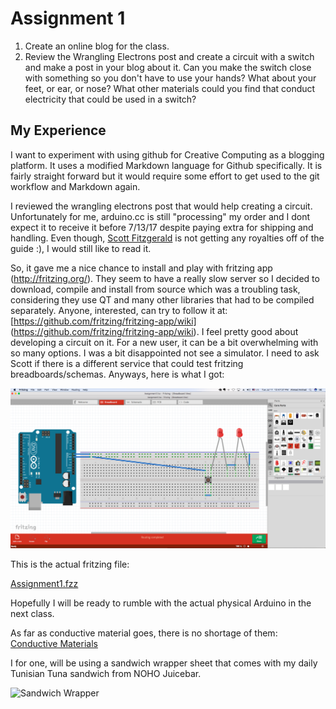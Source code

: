 # Assignment 1
1. Create an online blog for the class.
2. Review the Wrangling Electrons post and create a circuit with a switch and make a post in your blog about it. Can you make the switch close with something so you don't have to use your hands? What about your feet, or ear, or nose? What other materials could you find that conduct electricity that could be used in a switch?

## My Experience
I want to experiment with using github for Creative Computing as a blogging platform. It uses a modified Markdown language for Github specifically. It is fairly straight forward but it would require some effort to get used to the git workflow and Markdown again.

I reviewed the wrangling electrons post that would help creating a circuit. Unfortunately for me, arduino.cc is still "processing" my order and I dont expect it to receive it before 7/13/17 despite paying extra for shipping and handling. Even though, [Scott Fitzgerald](https://shfitz.gitbooks.io/creative-computing-summer-2017) is not getting any royalties off of the guide :), I would still like to read it. 

So, it gave me a nice chance to install and play with fritzing app (http://fritzing.org/). They seem to have a really slow server so I decided to download, compile and install from source which was a troubling task, considering they use QT and many other libraries that had to be compiled separately. Anyone, interested, can try to follow it at: [https://github.com/fritzing/fritzing-app/wiki] (https://github.com/fritzing/fritzing-app/wiki). I feel pretty good about developing a circuit on it. For a new user, it can be a bit overwhelming with so many options. I was a bit disappointed not see a simulator. I need to ask Scott if there is a different service that could test fritzing breadboards/schemas. Anyways, here is what I got:

![Assignment1](https://github.com/muji786/Summer2017-CreativeComputing/blob/master/Assignment1/Assignment1.png?raw=true)

This is the actual fritzing file:

[Assignment1.fzz](https://github.com/muji786/Summer2017-CreativeComputing/blob/master/Assignment1/Assignment1.fzz?raw=true)

Hopefully I will be ready to rumble with the actual physical Arduino in the next class.

As far as conductive material goes, there is no shortage of them: [Conductive Materials](https://www.google.com/search?q=list+of+conductive+materials&newwindow=1&stick=H4sIAAAAAAAAAONgfcS4i5Fb4OWPe8JSGxgnrTl5jXElI5eAT35-cWpOZVBqTmJJakpIvpAaF5trXklmSaWQDBevFKd-rr6BYbJ5hbEGgxQ3F4IrlMvFHZxaEpLvm5-SmVYpFCcUw8Xpm5qblFpU7J8m5M_F5Zyfk5OaXJKZnydkwiUpJaqfDBfQzwVaVpSZmFMMNFWcC7uUFLcVJ5zDAwANdfLqwAAAAA&source=lnms&tbm=isch&sa=X&ved=0ahUKEwihn8y-4oHVAhUEbT4KHfHgDCAQ_AUIBygC&biw=1920&bih=960#newwindow=1&tbm=isch&q=conductive+materials&search_plus_one=form)

I for one, will be using a sandwich wrapper sheet that comes with my daily Tunisian Tuna sandwich from NOHO Juicebar.

![Sandwich Wrapper](http://www.uscasehouse.com/media/catalog/product/cache/1/image/940x587/9df78eab33525d08d6e5fb8d27136e95/1/4/1450XX_11.JPG)
